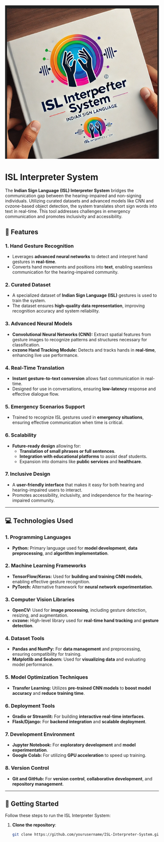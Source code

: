 ![ISL Interpreter Logo](logo1.png)

# ISL Interpreter System
The **Indian Sign Language (ISL) Interpreter System** bridges the communication gap between the hearing-impaired and non-signing individuals. Utilizing curated datasets and advanced models like CNN and cvzone-based object detection, the system translates short sign words into text in real-time. This tool addresses challenges in emergency communication and promotes inclusivity and accessibility.

## 🚀 Features

### 1. **Hand Gesture Recognition**
- Leverages **advanced neural networks** to detect and interpret hand gestures in **real-time**.
- Converts hand movements and positions into **text**, enabling seamless communication for the hearing-impaired community.

### 2. **Curated Dataset**
- A specialized dataset of **Indian Sign Language (ISL)** gestures is used to train the system.
- The dataset ensures **high-quality data representation**, improving recognition accuracy and system reliability.

### 3. **Advanced Neural Models**
- **Convolutional Neural Networks (CNN):** Extract spatial features from gesture images to recognize patterns and structures necessary for classification.
- **cvzone Hand Tracking Module:** Detects and tracks hands in **real-time**, enhancing live use performance.

### 4. **Real-Time Translation**
- **Instant gesture-to-text conversion** allows fast communication in real-time.
- Designed for use in conversations, ensuring **low-latency** response and effective dialogue flow.

### 5. **Emergency Scenarios Support**
- Trained to recognize ISL gestures used in **emergency situations**, ensuring effective communication when time is critical.

### 6. **Scalability**
- **Future-ready design** allowing for:
  - **Translation of small phrases or full sentences**.
  - **Integration with educational platforms** to assist deaf students.
  - Expansion into domains like **public services** and **healthcare**.

### 7. **Inclusive Design**
- A **user-friendly interface** that makes it easy for both hearing and hearing-impaired users to interact.
- Promotes accessibility, inclusivity, and independence for the hearing-impaired community.

---

## 💻 Technologies Used

### 1. **Programming Languages**
- **Python:** Primary language used for **model development**, **data preprocessing**, and **algorithm implementation**.

### 2. **Machine Learning Frameworks**
- **TensorFlow/Keras:** Used for **building and training CNN models**, enabling effective gesture recognition.
- **PyTorch:** Alternative framework for **neural network experimentation**.

### 3. **Computer Vision Libraries**
- **OpenCV:** Used for **image processing**, including gesture detection, resizing, and augmentation.
- **cvzone:** High-level library used for **real-time hand tracking** and **gesture detection**.

### 4. **Dataset Tools**
- **Pandas and NumPy:** For **data management** and preprocessing, ensuring compatibility for training.
- **Matplotlib and Seaborn:** Used for **visualizing data** and evaluating model performance.

### 5. **Model Optimization Techniques**
- **Transfer Learning:** Utilizes **pre-trained CNN models** to **boost model accuracy** and **reduce training time**.

### 6. **Deployment Tools**
- **Gradio or Streamlit:** For building **interactive real-time interfaces**.
- **Flask/Django:** For **backend integration** and **scalable deployment**.

### 7. **Development Environment**
- **Jupyter Notebook:** For **exploratory development** and **model experimentation**.
- **Google Colab:** For utilizing **GPU acceleration** to speed up training.

### 8. **Version Control**
- **Git and GitHub:** For **version control**, **collaborative development**, and **repository management**.

---

## 🚀 Getting Started

Follow these steps to run the ISL Interpreter System:

1. **Clone the repository**:
   ```bash
   git clone https://github.com/yourusername/ISL-Interpreter-System.git




 
